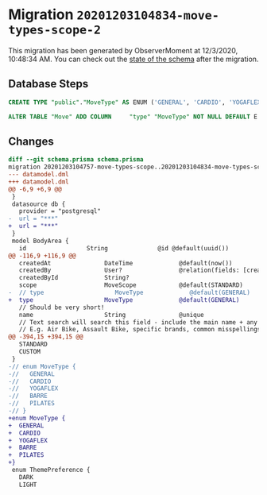 # Migration `20201203104834-move-types-scope-2`

This migration has been generated by ObserverMoment at 12/3/2020, 10:48:34 AM.
You can check out the [state of the schema](./schema.prisma) after the migration.

## Database Steps

```sql
CREATE TYPE "public"."MoveType" AS ENUM ('GENERAL', 'CARDIO', 'YOGAFLEX', 'BARRE', 'PILATES')

ALTER TABLE "Move" ADD COLUMN     "type" "MoveType" NOT NULL DEFAULT E'GENERAL'
```

## Changes

```diff
diff --git schema.prisma schema.prisma
migration 20201203104757-move-types-scope..20201203104834-move-types-scope-2
--- datamodel.dml
+++ datamodel.dml
@@ -6,9 +6,9 @@
 }
 datasource db {
   provider = "postgresql"
-  url = "***"
+  url = "***"
 }
 model BodyArea {
   id                 String              @id @default(uuid())
@@ -116,9 +116,9 @@
   createdAt               DateTime             @default(now())
   createdBy               User?                @relation(fields: [createdById], references: [id])
   createdById             String?
   scope                   MoveScope            @default(STANDARD)
-  // type                    MoveType             @default(GENERAL)
+  type                    MoveType             @default(GENERAL)
   // Should be very short!
   name                    String               @unique
   // Text search will search this field - include the main name + any common variations
   // E.g. Air Bike, Assault Bike, specific brands, common misspellings etc.
@@ -394,15 +394,15 @@
   STANDARD
   CUSTOM
 }
-// enum MoveType {
-//   GENERAL
-//   CARDIO
-//   YOGAFLEX
-//   BARRE
-//   PILATES
-// }
+enum MoveType {
+  GENERAL
+  CARDIO
+  YOGAFLEX
+  BARRE
+  PILATES
+}
 enum ThemePreference {
   DARK
   LIGHT
```


